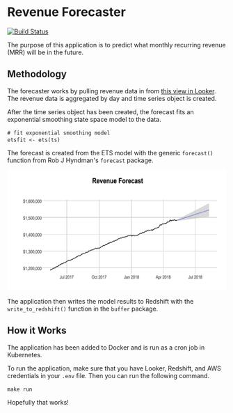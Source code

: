# Revenue Forecaster

[![Build Status](https://travis-ci.org/bufferapp/mrr-forecaster.svg?branch=master)](https://travis-ci.org/bufferapp/mrr-forecaster)

The purpose of this application is to predict what monthly recurring revenue (MRR) will be in the future.

## Methodology

The forecaster works by pulling revenue data in from [this view in Looker](https://looker.buffer.com/looks/4468). The revenue data is aggregated by day and time series object is created.

After the time series object has been created, the forecast fits an exponential smoothing state space model to the data.

```{r}
# fit exponential smoothing model
etsfit <- ets(ts)
```

The forecast is created from the ETS model with the generic `forecast()` function from Rob J Hyndman's `forecast` package.

![](images/mrr_forecast.png)

The application then writes the model results to Redshift with the `write_to_redshift()` function in the `buffer` package.

## How it Works

The application has been added to Docker and is run as a cron job in Kubernetes.

To run the application, make sure that you have Looker, Redshift, and AWS credentials in your `.env` file. Then you can run the following command.

```
make run
```

Hopefully that works!
